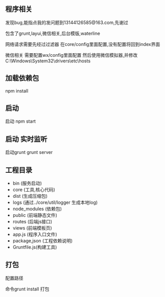 <html lang="en">
<head>
    <meta charset="UTF-8">
</head>
<body>
<h2>程序相关</h2>
<p>发现bug,能指点我的发问题到13144126585@163.com,先谢过</p>
<p>包含了grunt,layui,微信相关,后台模版,waterline</p>
<p>网络请求需要先经过过滤器 在core/config里面配置,没有配置将回到index界面</p>
<p>微信相关 需要配置wx/config里面配置 然后使用微信模拟器,并修改C:\Windows\System32\drivers\etc\hosts</p>
<h2>加载依赖包</h2>
<p>npm install</p>
<h2>启动</h2>
<p>启动 npm start</p>
<h2>启动 实时监听</h2>
<p>启动grunt grunt server</p>
<h2>工程目录</h2>
<ul>
<li>bin (服务启动)</li>
<li>core (工具,核心代码)</li>
<li>dist (生成压缩包)</li>
<li>logs (通过../core/util/logger 生成本地log)</li>
<li>node_modules (依赖包)</li>
<li>public (前端静态文件)</li>
<li>routes (后端js接口) </li>
<li>views (前端模板页) </li>
<li>app.js    (程序入口文件)</li>
<li>package,json (工程依赖说明)</li>
<li>Gruntfile.js(构建工具)</li>
</ul>
<h2>打包</h2>
<p>配置路径</p>
<p>命令grunt install 打包</p>

</body></html>
